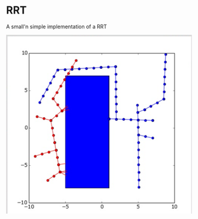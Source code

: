 # RRT
A small'n simple implementation of a RRT

![alt tag](https://raw.githubusercontent.com/Exchizz/RRT/master/rrt.png)
